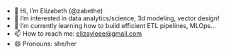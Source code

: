 - 👋 Hi, I’m Elizabeth (@zabethe)
- 👀 I’m interested in data analytics/science, 3d modeling, vector design!
- 🌱 I’m currently learning how to build efficient ETL pipelines, MLOps...
- 📫 How to reach me: elizayleee@gmail.com
- 😄 Pronouns: she/her

<!---
zabethe/zabethe is a ✨ special ✨ repository because its `README.md` (this file) appears on your GitHub profile.
You can click the Preview link to take a look at your changes.
--->
